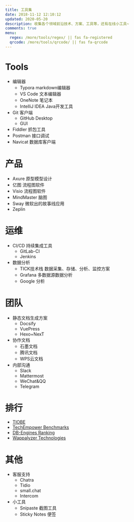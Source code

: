 ```yaml
---
title: 工具集
date: 2018-11-12 12:10:12
updated: 2020-05-20
description: 收集各个领域前沿技术、方案、工具等，还有在线小工具~
comments: true
menu:
  regex: /more/tools/regex/ || fas fa-registered
  qrcode: /more/tools/qrcode/ || fas fa-qrcode
---
```


# Tools
- 编辑器
  - Typora markdown编辑器
  - VS Code 文本编辑器
  - OneNote 笔记本
  - IntelliJ IDEA Java开发工具
- Git 客户端
  - GitHub Desktop
  - GUI
- Fiddler 抓包工具
- Postman 接口调试
- Navicat 数据库客户端

#  产品
- Axure 原型模型设计
- 亿图 流程图软件
- Visio 流程图软件
- MindMaster 脑图
- Sway 微软出的故事线应用
- Zeplin

# 运维
- CI/CD 持续集成工具
  - GitLab-CI
  - Jenkins
- 数据分析
  - TICK技术栈 数据采集、存储、分析、监控方案
  - Grafana 多数据源数据分析
  - Google 分析


# 团队
- 静态文档生成方案
  - Docsify
  - VuePress
  - Hexo+NexT
- 协作文档
  - 石墨文档
  - 腾讯文档
  - WPS云文档
- 内部沟通
  - Slack
  - Mattermost
  - WeChat&QQ
  - Telegram

# 排行
- [TIOBE](https://www.tiobe.com/tiobe-index/)
- [TechEmpower Benchmarks](https://www.techempower.com/benchmarks/)
- [DB-Engines Ranking](https://db-engines.com/en/ranking)
- [Wappalyzer Technologies](https://www.wappalyzer.com/technologies)

# 其他
- 客服支持
  - Chatra
  - Tidio
  - small.chat
  - Intercom
- 小工具
  - Snipaste 截图工具
  - Sticky Notes 便签

